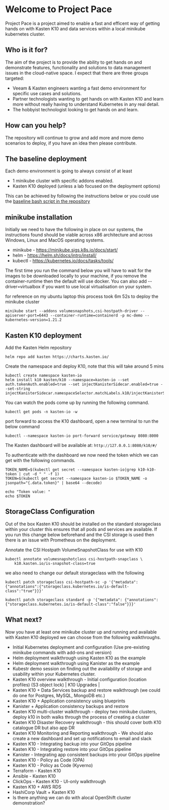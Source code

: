 # Welcome to Project Pace 



Project Pace is a project aimed to enable a fast and efficent way of getting hands on with Kasten K10 and data services within a local minikube kubernetes cluster. 

## Who is it for?

The aim of the project is to provide the ability to get hands on and demonstrate features, functionality and solutions to data management issues in the cloud-native space. I expect that there are three groups targeted: 

- Veeam & Kasten engineers wanting a fast demo environment for specific use cases and solutions. 
- Partner technologists wanting to get hands on with Kasten K10 and learn more without really having to understand Kubernetes in any real detail. 
- The hobbyist technologist looking to get hands on and learn.

## How can you help? 

The repository will continue to grow and add more and more demo scenarios to deploy, if you have an idea then please contribute. 

## The baseline deployment 

Each demo environment is going to always consist of at least 

- 1 minikube cluster with specific addons enabled. 
- Kasten K10 deployed (unless a lab focused on the deployment options)

This can be achieved by following the instructions below or you could use the [baseline bash script in the repository](baseline.sh) 

## minikube installation 

Initially we need to have the following in place on our systems, the instructions found should be viable across x86 architecture and across Windows, Linux and MacOS operating systems. 

- minikube - https://minikube.sigs.k8s.io/docs/start/ 
- helm - https://helm.sh/docs/intro/install/
- kubectl - https://kubernetes.io/docs/tasks/tools/ 

The first time you run the command below you will have to wait for the images to be downloaded locally to your machine, if you remove the container-runtime then the default will use docker. You can also add --driver=virtualbox if you want to use local virtualisation on your system. 

for reference on my ubuntu laptop this process took 6m 52s to deploy the minikube cluster

```
minikube start --addons volumesnapshots,csi-hostpath-driver --apiserver-port=6443 --container-runtime=containerd -p mc-demo --kubernetes-version=1.21.2 
```


## Kasten K10 deployment 
Add the Kasten Helm repository

``` 
helm repo add kasten https://charts.kasten.io/
```
Create the namespace and deploy K10, note that this will take around 5 mins 

```
kubectl create namespace kasten-io
helm install k10 kasten/k10 --namespace=kasten-io --set auth.tokenAuth.enabled=true --set injectKanisterSidecar.enabled=true --set-string injectKanisterSidecar.namespaceSelector.matchLabels.k10/injectKanisterSidecar=true
```
You can watch the pods come up by running the following command.
```
kubectl get pods -n kasten-io -w
```
port forward to access the K10 dashboard, open a new terminal to run the below command

```
kubectl --namespace kasten-io port-forward service/gateway 8080:8000
```

The Kasten dashboard will be available at: `http://127.0.0.1:8080/k10/#/`

To authenticate with the dashboard we now need the token which we can get with the following commands. 

```
TOKEN_NAME=$(kubectl get secret --namespace kasten-io|grep k10-k10-token | cut -d " " -f 1)
TOKEN=$(kubectl get secret --namespace kasten-io $TOKEN_NAME -o jsonpath="{.data.token}" | base64 --decode)

echo "Token value: "
echo $TOKEN
```

## StorageClass Configuration 

Out of the box Kasten K10 should be installed on the standard storageclass within your cluster this ensures that all pods and services are available. If you run this change below beforehand and the CSI storage is used then there is an issue with Prometheus on the deployment. 

Annotate the CSI Hostpath VolumeSnapshotClass for use with K10

```
kubectl annotate volumesnapshotclass csi-hostpath-snapclass \
    k10.kasten.io/is-snapshot-class=true
```
we also need to change our default storageclass with the following 

```
kubectl patch storageclass csi-hostpath-sc -p '{"metadata": {"annotations":{"storageclass.kubernetes.io/is-default-class":"true"}}}'

kubectl patch storageclass standard -p '{"metadata": {"annotations":{"storageclass.kubernetes.io/is-default-class":"false"}}}'
```

## What next? 

Now you have at least one minikube cluster up and running and available with Kasten K10 deployed we can choose from the following walkthroughs. 

- Initial Kubernetes deployment and configuration (Use pre-existing minikube commands with add-ons and version)
- Helm deployment walkthrough using Kasten K10 as the example
- Helm deployment walkthrough using Kanister as the example
- Kubestr demo session on finding out the availability of storage and usability within your Kubernetes cluster.
- Kasten K10 overview walkthrough - Initial configuration (location profiles) (S3 object lock) | K10 Upgrades |
- Kasten K10 + Data Services backup and restore walkthrough (we could do one for Postgres, MySQL, MongoDB etc.)
- Kasten K10 + Application consistency using blueprints
- Kanister + Application consistency backups and restore
- Kasten K10 multi-cluster walkthrough - deploy two minikube clusters, deploy k10 in both walks through the process of creating a cluster
- Kasten K10 Disaster Recovery walkthrough - this should cover both K10 catalogue DR but also app DR
- Kasten K10 Monitoring and Reporting walkthrough - We should also create a new dashboard and set up notifications to email and slack
- Kasten K10 - Integrating backup into your GitOps pipeline
- Kasten K10 - Integrating restore into your GitOps pipeline
- Kanister - Integrating app consistent backups into your GitOps pipeline
- Kasten K10 - Policy as Code (OPA)
- Kasten K10 - Policy as Code (Kyverno)
- Terraform - Kasten K10
- Ansible - Kasten K10
- ClickOps - Kasten K10 - UI-only walkthrough
- Kasten K10 + AWS RDS
- HashiCorp Vault + Kasten K10
- Is there anything we can do with alocal OpenShift cluster demonstration?
